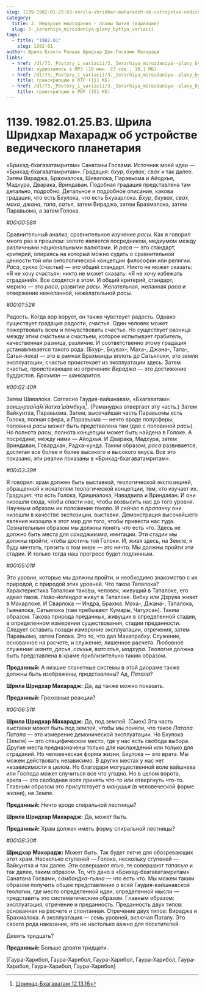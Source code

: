 ```yaml
---
slug: 1139-1982-01-25-b3-shrila-shridhar-maharadzh-ob-ustrojstve-vedicheskogo-planetariya
category:
  title: 3. Иерархия мироздания - планы бытия (вариации)
  slug: 3-_ierarhiya_mirozdaniya-plany_bytiya_variacii
tags:
  - title: "1982.01"
    slug: 1982-01
author: Шрила Бхакти Ракшак Шридхар Дев-Госвами Махарадж
links:
  - href: /dl/73._Povtory_i_variacii/3._Ierarhiya_mirozdaniya--plany_bytiya_(variacii)/1139_1982.01.25.B3_SridharMj_Shrila_Sridhar_Maharaj_ob_ustroystve_vedicheskogo_planetariya.mp3
    title: аудиозапись в MP3 (10 мин. 23 сек., 10,1 МБ)
  - href: /dl/73._Povtory_i_variacii/3._Ierarhiya_mirozdaniya--plany_bytiya_(variacii)/1139_1982.01.25.B3_SridharMj_Shrila_Sridhar_Maharaj_ob_ustroystve_vedicheskogo_planetariya.rtf
    title: транскрипцию в RTF (111 КБ)
  - href: /dl/73._Povtory_i_variacii/3._Ierarhiya_mirozdaniya--plany_bytiya_(variacii)/1139_1982.01.25.B3_SridharMj_Shrila_Sridhar_Maharaj_ob_ustroystve_vedicheskogo_planetariya.pdf
    title: транскрипцию в PDF (151 КБ)
---
```


# 1139. 1982.01.25.B3. Шрила Шридхар Махарадж об устройстве ведического планетария

«Брихад-бхагаватамритам» Санатаны Госвами. Источник моей идеи — «Брихад-бхагаватамритам». Градация: *бхур*, *бхувах*, *свах* и так далее. Затем Вираджа, Брахмалока, Шивалока, Паравьома и Айодхья, Мадхура, Дварака, Вриндаван. Подобная градация представлена там детально, подробно. Детальное и подробное описание, какова градация, что есть Бхулока, что есть Бхуварлока. *Бхур*, *бхувах*, *свах*, *маха*, *джана*, *тапа*, *сатья*, затем Вираджа, затем Брахмалока, затем Паравьома, а затем Голока.

*#00:00:58#*

Сравнительный анализ, сравнительное изучение *расы*. Как я говорил много раз в прошлом: золото является посредником, медиумом между различными национальными валютами. И *раса* — это стандарт, критерий, опираясь на который можно судить о сравнительной ценности той или онтологической концепции философии или религии. *Раса*, *сукха* (счастье) — это общий стандарт. Никто не может сказать: «Я не хочу счастья»; никто не может сказать: «Я не хочу избежать страданий». Все сходятся в этом. И общий критерий, стандарт, мерило — это *раса*, развитие *расы*. Желательная, желанная *раса* и отвержение нежеланной, нежелательной *расы*.

*#00:01:52#*

Радость. Когда вор ворует, он также чувствует радость. Однако существует градация радости, счастья. Один человек может пожертвовать всем и почувствовать счастье. Но существует разница между этим счастьем и счастьем, которое испытывает грабитель, качественная разница, различие. И соответственно этому градация устанавливается такого рода. (Бхур-, Бхувах-, Маха-, Джана-, Тапа-, Сатья-лока) — это в рамках Брахманды вплоть до Сатьялоки, это земля эксплуатации, счастье проистекает из эксплуатации здесь. Затем счастье, проистекающее из отречения: *Вираджа* — это достижение буддистов. *Брахман* — шанкаритов.

*#00:02:40#*

Затем Шивалока. Согласно Гаудия-вайшнавам, «Бхагаватам»: *ваиш̣н̣ава̄на̄м̇ йатха̄ ш́амбхух̣*[^_ftn1]. (Рамануджа отвергает эту часть.) Затем Вайкунтха, Паравьома. Затем, высочайшая часть Паравьомы есть Голока, полная сфера, а Паравьома — нечто вроде полусферы, половина *расы* может быть представлена там (две с половиной *расы*). Но полнота *расы*, полнота концепции может быть найдена в Голоке. А посредине, между ними — Айодхья. И Дварака, Мадхура, затем Вриндаван, Говардхан, Радха-кунда. Таким образом, *раса* развивается, достигая все более и более высокого и высокого вкуса. Все это показано, эти реалии показаны в «Брихад-бхагаватамритам».

*#00:03:39#*

Я говорил: храм должен быть выставкой, теологической экспозицией, обращенной к искателям теологической концепции, тем, кто изучает их. Градация: что есть Голока, Кришналока, Навадвипа и Вриндаван. И они низошли сюда, чтобы спасти нас, чтобы возвысить нас до того уровня. Научным образом их положение таково. И сейчас в *прапанчу* они низошли в качестве экспозиции, выставки. Демонстрация высочайшего явления низошла в этот мир для того, чтобы привести нас туда. Сознательным образом мы должны понять что есть что. Здесь не должно быть места для *сахаджиизма*, имитации. Эти стадии мы должны пройти, чтобы достичь той Голоки. И, живя здесь, на Земле, я буду мечтать, грезить о том мире — это ничто. Мы должны пройти эти стадии. И только тогда наш прогресс будет подлинным.

*#00:05:01#*

Это уровни, которые мы должны пройти, и необходимо знакомство с их природой, с природой этих уровней. Что такое Тапалока? Характеристика Тапалоки таковы, человек, живущий в Тапалоке, его идеал таков. *Нава-йогендра* живут в Тапалоке. Вибху или Дхрува живет в Махарлоке. И Сварлока — Индра, Брахма. Маха-, Джана-, Тапалока, Гьяналока, Сатьялока (там пребывают Кумары, Чатухсан). Таким образом. Такова природа преданных, живущих в определенной стадии, в определенном измерении существования, стадии преданности. Следует оставить позади измерение эксплуатации, отречения, затем Паравьома, затем Голока. Это то, что дал Махапрабху. Служение, основанное на расчете, и служение, лишенное расчета. Любовное служение: *шанта*, *дасья*, *сакхья*, *ватсалья*, *мадхура*. Теология должна быть представлена в храме приблизительно таким образом.

**Преданный:** А низшие планетные системы в этой диораме также должны быть изображены, представлены? Ад, *Патала*?

**Шрила Шридхар Махарадж:** Да, ад также можно показать.

**Преданный:** Греховные реакции?

*#00:06:51#*

**Шрила Шридхар Махарадж:** Да, под землей. [Смех] Эта часть выставки может быть под землей, чтобы мы поняли, что такое *Патала*. *Патала* — это измерение демонической эксплуатации. Но Бхулока (Земля) — это специфическое место, где у нас есть свобода выбора. Другие места предназначены только для наслаждений или только для страданий. Но человеческая форма жизни, Бхулока — это врата. Мы можем действовать независимо. В других местах у нас нет независимости в целом. Но благодаря могущественной воле вайшнава или Господа может случиться все что угодно. Но в целом ворота, врата — это свободная воля принять что-то или отвергнуть что-то. Главным образом это присутствует в *манушья* (в человеческой форме жизни), на Земле.

**Преданный:** Нечто вроде спиральной лестницы?

**Шрила Шридхар Махарадж:** Да, может быть.

**Преданный:** Храм должен иметь форму спиральной лестницы?

*#00:08:30#*

**Шридхар Махарадж:** Может быть. Так будет легче для обозревающих этот храм. Несколько ступеней — Голока, нескольку ступеней — Вайкунтха и так далее. Эти совершают *ягью*, те совершают *тапасью* и так далее, таким образом. То, что дано в «Брихад-бхагаватамритам» Санатана Госвами, *самбандха-гьяна* — что есть что. Мы можем таким образом получить общее представление о всей Гаудия-вайшнавской теологии, где место определенной идеи, определенной мысли — представить это систематическим образом. Главным образом: эксплуатация, отречение и преданность. Преданность двух типов: основанная на расчете и спонтанная. Отречение двух типов: Вираджа и Брахмалока. А эксплуатация — семь уровней, включая Паталу. Это своего рода наказание, это не настолько важно для посетителей.

Девять тридцать?

**Преданный:** Больше девяти тридцати.

[Гаура-Харибол, Гаура-Харибол, Гаура-Харибол, Гаура-Харибол, Гаура-Харибол, Гаура-Харибол, Гаура-Харибол]



[^_ftn1]: [Шримад-Бхагаватам 12.13.16](../../notes/shrimad-bhagavatam/shrimad-bhagavatam-12-13-16.md)
